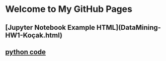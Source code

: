 # Welcome to My GitHub Pages
## [Jupyter Notebook Example HTML](DataMining- HW1-Koçak.html)
## [python code](fall-23-irembetulkocak/DataMining-HW1-Koçak.py )
